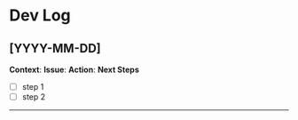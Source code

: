 # Dev Log

## [YYYY-MM-DD] <description>

**Context**: 
**Issue**:
**Action**:
**Next Steps**
- [ ] step 1
- [ ] step 2

---

